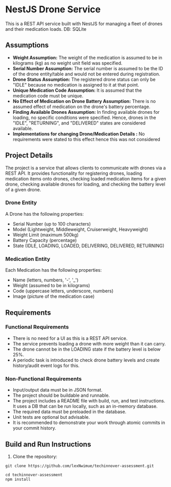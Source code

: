 # NestJS Drone Service

This is a REST API service built with NestJS for managing a fleet of drones and their medication loads. DB: SQLite

## Assumptions

- **Weight Assumption:** The weight of the medication is assumed to be in kilograms (kg) as no weight unit field was specified.
- **Serial Number Assumption:** The serial number is assumed to be the ID of the drone entity/table and would not be entered during registration.
- **Drone Status Assumption:** The registered drone status can only be "IDLE" because no medication is assigned to it at that point.
- **Unique Medication Code Assumption:** It is assumed that the medication code must be unique.
- **No Effect of Medication on Drone Battery Assumption:** There is no assumed effect of medication on the drone's battery percentage.
- **Finding Available Drones Assumption:** In finding available drones for loading, no specific conditions were specified. Hence, drones in the "IDLE", "RETURNING", and "DELIVERED" states are considered available.
- **Implementations for changing Drone/Medication Details :** No requirements were stated to this effect hence this was not considered

## Project Details

The project is a service that allows clients to communicate with drones via a REST API. It provides functionality for registering drones, loading medication items onto drones, checking loaded medication items for a given drone, checking available drones for loading, and checking the battery level of a given drone.

### Drone Entity

A Drone has the following properties:

- Serial Number (up to 100 characters)
- Model (Lightweight, Middleweight, Cruiserweight, Heavyweight)
- Weight Limit (maximum 500kg)
- Battery Capacity (percentage)
- State (IDLE, LOADING, LOADED, DELIVERING, DELIVERED, RETURNING)

### Medication Entity

Each Medication has the following properties:

- Name (letters, numbers, '-', '\_')
- Weight (assumed to be in kilograms)
- Code (uppercase letters, underscore, numbers)
- Image (picture of the medication case)

## Requirements

### Functional Requirements

- There is no need for a UI as this is a REST API service.
- The service prevents loading a drone with more weight than it can carry.
- The drone cannot be in the LOADING state if the battery level is below 25%.
- A periodic task is introduced to check drone battery levels and create history/audit event logs for this.

### Non-Functional Requirements

- Input/output data must be in JSON format.
- The project should be buildable and runnable.
- The project includes a README file with build, run, and test instructions. It uses a DB that can be run locally, such as an in-memory database.
- The required data must be preloaded in the database.
- Unit tests are optional but advisable.
- It is recommended to demonstrate your work through atomic commits in your commit history.

## Build and Run Instructions

1. Clone the repository:

```shell
git clone https://github.com/lexNwimue/techinnover-assessment.git

cd techinnover-assessment
npm install

```
